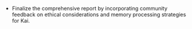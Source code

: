 - Finalize the comprehensive report by incorporating community feedback on ethical considerations and memory processing strategies for Kai.